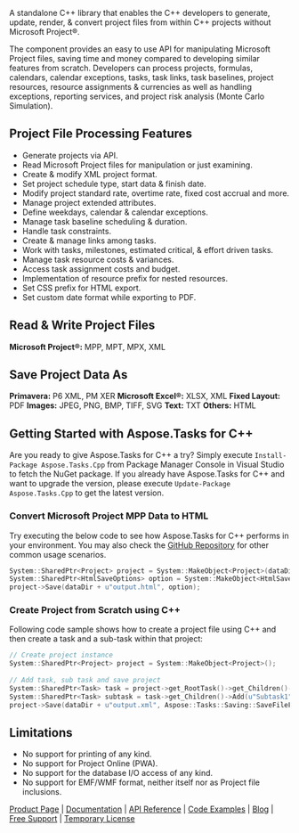 A standalone C++ library that enables the C++ developers to generate, update, render, & convert project files from within C++ projects without Microsoft Project®.

The component provides an easy to use API for manipulating Microsoft Project files, saving time and money compared to developing similar features from scratch. Developers can process  projects, formulas, calendars, calendar exceptions, tasks, task links, task baselines, project resources, resource assignments & currencies as well as handling exceptions, reporting services, and project risk analysis (Monte Carlo Simulation).

## Project File Processing Features
- Generate projects via API.
- Read Microsoft Project files for manipulation or just examining.
- Create & modify XML project format.
- Set project schedule type, start data & finish date.
- Modify project standard rate, overtime rate, fixed cost accrual and more.
- Manage project extended attributes.
- Define weekdays, calendar & calendar exceptions.
- Manage task baseline scheduling & duration.
- Handle task constraints.
- Create & manage links among tasks.
- Work with tasks, milestones, estimated critical, & effort driven tasks.
- Manage task resource costs & variances.
- Access task assignment costs and budget.
- Implementation of resource prefix for nested resources.
- Set CSS prefix for HTML export.
- Set custom date format while exporting to PDF.

## Read & Write Project Files
**Microsoft Project®:** MPP, MPT, MPX, XML


## Save Project Data As
**Primavera:** P6 XML, PM XER
**Microsoft Excel®:** XLSX, XML
**Fixed Layout:** PDF
**Images:** JPEG, PNG, BMP, TIFF, SVG
**Text:** TXT
**Others:** HTML


## Getting Started with Aspose.Tasks for C++
Are you ready to give Aspose.Tasks for C++ a try? Simply execute `Install-Package Aspose.Tasks.Cpp` from Package Manager Console in Visual Studio to fetch the NuGet package. If you already have Aspose.Tasks for C++ and want to upgrade the version, please execute `Update-Package Aspose.Tasks.Cpp` to get the latest version.

### Convert Microsoft Project MPP Data to HTML
Try executing the below code to see how Aspose.Tasks for C++ performs in your environment. You may also check the [GitHub Repository](https://github.com/aspose-tasks/Aspose.Tasks-for-C) for other common usage scenarios. 

```c++
System::SharedPtr<Project> project = System::MakeObject<Project>(dataDir + u"template.mpp");
System::SharedPtr<HtmlSaveOptions> option = System::MakeObject<HtmlSaveOptions>();
project->Save(dataDir + u"output.html", option);
```

### Create Project from Scratch using C++
Following code sample shows how to create a project file using C++ and then create a task and a sub-task within that project:

```c++
// Create project instance
System::SharedPtr<Project> project = System::MakeObject<Project>();
        
// Add task, sub task and save project
System::SharedPtr<Task> task = project->get_RootTask()->get_Children()->Add(u"Summary1");
System::SharedPtr<Task> subtask = task->get_Children()->Add(u"Subtask1");
project->Save(dataDir + u"output.xml", Aspose::Tasks::Saving::SaveFileFormat::XML);
```

## Limitations
- No support for printing of any kind.
- No support for Project Online (PWA).
- No support for the database I/O access of any kind.
- No support for EMF/WMF format, neither itself nor as Project file inclusions.

[Product Page](https://products.aspose.com/tasks/cpp) | [Documentation](https://docs.aspose.com/display/taskscpp/Home) | [API Reference](https://apireference.aspose.com/cpp/tasks) | [Code Examples](https://github.com/aspose-tasks/Aspose.Tasks-for-C) | [Blog](https://blog.aspose.com/category/tasks/) | [Free Support](https://forum.aspose.com/c/tasks) | [Temporary License](https://purchase.aspose.com/temporary-license)